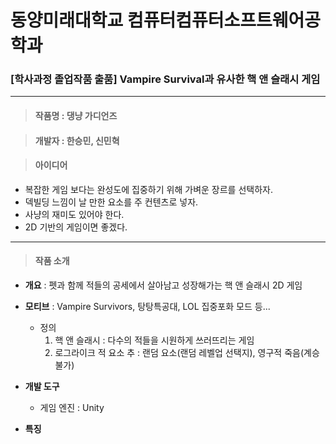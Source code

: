 # 동양미래대학교 컴퓨터컴퓨터소프트웨어공학과
### [학사과정 졸업작품 출품] Vampire Survival과 유사한 핵 앤 슬래시 게임

***

> #### 작품명 : 댕냥 가디언즈

> #### 개발자 : 한승민, 신민혁

> #### 아이디어
  - 복잡한 게임 보다는 완성도에 집중하기 위해 가벼운 장르를 선택하자.
  - 덱빌딩 느낌이 날 만한 요소를 주 컨텐츠로 넣자.
  - 사냥의 재미도 있어야 한다.
  - 2D 기반의 게임이면 좋겠다.

***

> #### 작품 소개
- __개요__ : 펫과 함께 적들의 공세에서 살아남고 성장해가는 핵 앤 슬래시 2D 게임

- __모티브__ : Vampire Survivors, 탕탕특공대, LOL 집중포화 모드 등...
  - 정의
    1) 핵 앤 슬래시 : 다수의 적들을 시원하게 쓰러뜨리는 게임
    2) 로그라이크 적 요소 추 : 랜덤 요소(랜덤 레벨업 선택지), 영구적 죽음(계승 불가)
   
- __개발 도구__
  -  게임 엔진 : Unity
 
- __특징__
